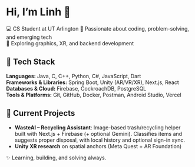 # Hi, I’m Linh 👋

💻 CS Student at UT Arlington 
🌱 Passionate about coding, problem-solving, and emerging tech  
🎨 Exploring graphics, XR, and backend development  

## 🔧 Tech Stack
**Languages:** Java, C, C++, Python, C#, JavaScript, Dart  
**Frameworks & Libraries:** Spring Boot, Unity (AR/VR/XR), Next.js, React  
**Databases & Cloud:** Firebase, CockroachDB, PostgreSQL  
**Tools & Platforms:** Git, GitHub, Docker, Postman, Android Studio, Vercel  

## 🚀 Current Projects
- **WasteAI – Recycling Assistant**: Image-based trash/recycling helper built with Next.js + Firebase (+ optional Gemini). Classifies items and suggests proper disposal, with local history and optional sign-in sync.
- **Unity XR research** on spatial anchors (Meta Quest + AR Foundation)
  
✨ Learning, building, and solving always.

